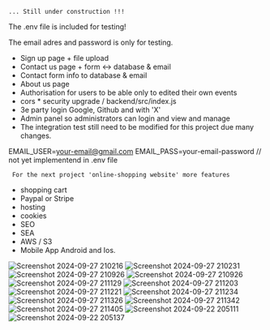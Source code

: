 ```... Still under construction !!!```


The .env file is included for testing!

The email adres and password is only for testing.

- Sign up    page + file upload
- Contact us page  + form <-> database & email
- Contact form info to database & email 
- About us   page
- Authorisation for users to be able only to edited their own events
- cors    *       security upgrade / backend/src/index.js
- 3e party login Google, Github and with 'X'
- Admin panel so administrators can login and view and manage
- The integration test still need to be modified for this project due many changes. 


EMAIL_USER=your-email@gmail.com
EMAIL_PASS=your-email-password    // not yet implementend in .env file


``` For the next project 'online-shopping website' more features```

- shopping cart 
- Paypal or Stripe
- hosting
- cookies
- SEO
- SEA
- AWS / S3
- Mobile App Android and Ios.



![Screenshot 2024-09-27 210216](https://github.com/user-attachments/assets/c9d631eb-46d1-4921-bf03-5148fb14fce3)
![Screenshot 2024-09-27 210231](https://github.com/user-attachments/assets/7403b718-1b5d-46b9-9e09-a5799d6a81bb)
![Screenshot 2024-09-27 210926](https://github.com/user-attachments/assets/06c3d9eb-f17d-4d48-b41e-5e92ffcc86a2)
![Screenshot 2024-09-27 210926](https://github.com/user-attachments/assets/f8959b4d-f4c5-4739-89ed-ba37c5742c2e)
![Screenshot 2024-09-27 211129](https://github.com/user-attachments/assets/9b2f7bab-23b2-4475-9632-992f9ab0d865)
![Screenshot 2024-09-27 211203](https://github.com/user-attachments/assets/a3f2e4f2-9264-473c-8cb8-0adedd6b68d3)
![Screenshot 2024-09-27 211221](https://github.com/user-attachments/assets/fe47a9d4-983b-4bdf-abad-6b0be9a38e82)
![Screenshot 2024-09-27 211234](https://github.com/user-attachments/assets/9c11d69b-d576-4d48-b8f1-feb5128971b4)
![Screenshot 2024-09-27 211326](https://github.com/user-attachments/assets/edfd860b-c86d-4710-beb7-9b357a5107a8)
![Screenshot 2024-09-27 211342](https://github.com/user-attachments/assets/feff37f3-9648-46b9-a9a9-10e58319cde5)
![Screenshot 2024-09-27 211405](https://github.com/user-attachments/assets/c4ea982d-6786-47d9-9c85-6d6e1f489821)
![Screenshot 2024-09-22 205111](https://github.com/user-attachments/assets/db3b1e24-04f4-40c1-9195-ab334854cc2d)
![Screenshot 2024-09-22 205137](https://github.com/user-attachments/assets/7f56d3cf-b3fa-49aa-83d2-7a2a56e305f9)
